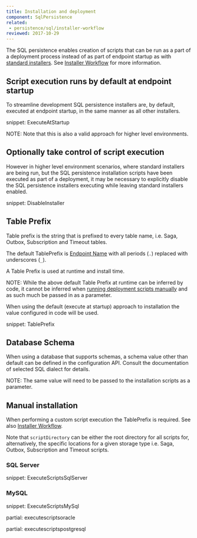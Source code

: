```yaml
---
title: Installation and deployment
component: SqlPersistence
related:
 - persistence/sql/installer-workflow
reviewed: 2017-10-29
---
```



The SQL persistence enables creation of scripts that can be run as a part of a deployment process instead of as part of endpoint startup as with [standard installers](/nservicebus/operations/installers.md). See [Installer Workflow](installer-workflow.md) for more information.


## Script execution runs by default at endpoint startup

To streamline development SQL persistence installers are, by default, executed at endpoint startup, in the same manner as all other installers. 

snippet: ExecuteAtStartup

NOTE: Note that this is also a valid approach for higher level environments.


## Optionally take control of script execution

However in higher level environment scenarios, where standard installers are being run, but the SQL persistence installation scripts have been executed as part of a deployment, it may be necessary to explicitly disable the SQL persistence installers executing while leaving standard installers enabled.

snippet: DisableInstaller


## Table Prefix

Table prefix is the string that is prefixed to every table name, i.e. Saga, Outbox, Subscription and Timeout tables.

The default TablePrefix is [Endpoint Name](/nservicebus/endpoints/specify-endpoint-name.md) with all periods (`.`) replaced with underscores (`_`).

A Table Prefix is used at runtime and install time. 

NOTE: While the above default Table Prefix at runtime can be inferred by code, it cannot be inferred when [running deployment scripts manually](#manual-installation) and as such much be passed in as a parameter.

When using the default (execute at startup) approach to installation the value configured in code will be used.

snippet: TablePrefix


## Database Schema

When using a database that supports schemas, a schema value other than default can be defined in the configuration API. Consult the documentation of selected SQL dialect for details. 

NOTE: The same value will need to be passed to the installation scripts as a parameter.


## Manual installation

When performing a custom script execution the TablePrefix is required. See also [Installer Workflow](installer-workflow.md).

Note that `scriptDirectory` can be either the root directory for all scripts for, alternatively, the specific locations for a given storage type i.e. Saga, Outbox, Subscription and Timeout scripts.


### SQL Server

snippet: ExecuteScriptsSqlServer


### MySQL

snippet: ExecuteScriptsMySql

partial: executescriptsoracle


partial: executescriptspostgresql
